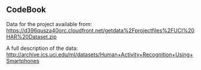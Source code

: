 ## CodeBook

Data for the project available from:
https://d396qusza40orc.cloudfront.net/getdata%2Fprojectfiles%2FUCI%20HAR%20Dataset.zip 

A full description of the data:
http://archive.ics.uci.edu/ml/datasets/Human+Activity+Recognition+Using+Smartphones 
